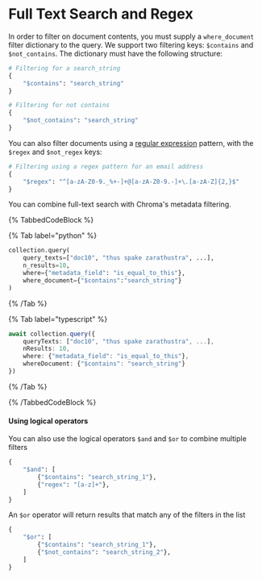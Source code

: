 # Full Text Search and Regex

In order to filter on document contents, you must supply a `where_document` filter dictionary to the query. We support two filtering keys: `$contains` and `$not_contains`. The dictionary must have the following structure:

```python
# Filtering for a search_string
{
    "$contains": "search_string"
}

# Filtering for not contains
{
    "$not_contains": "search_string"
}
```

You can also filter documents using a [regular expression](https://regex101.com) pattern, with the `$regex` and `$not_regex` keys:

```python
# Filtering using a regex pattern for an email address
{
    "$regex": "^[a-zA-Z0-9._%+-]+@[a-zA-Z0-9.-]+\.[a-zA-Z]{2,}$"
}
```

You can combine full-text search with Chroma's metadata filtering.

{% TabbedCodeBlock %}

{% Tab label="python" %}
```python
collection.query(
    query_texts=["doc10", "thus spake zarathustra", ...],
    n_results=10,
    where={"metadata_field": "is_equal_to_this"},
    where_document={"$contains":"search_string"}
)
```
{% /Tab %}

{% Tab label="typescript" %}
```typescript
await collection.query({
    queryTexts: ["doc10", "thus spake zarathustra", ...],
    nResults: 10,
    where: {"metadata_field": "is_equal_to_this"},
    whereDocument: {"$contains": "search_string"}
})
```
{% /Tab %}

{% /TabbedCodeBlock %}

#### Using logical operators

You can also use the logical operators `$and` and `$or` to combine multiple filters

```python
{
    "$and": [
        {"$contains": "search_string_1"},
        {"regex": "[a-z]+"},
    ]
}
```

An `$or` operator will return results that match any of the filters in the list
```python
{
    "$or": [
        {"$contains": "search_string_1"},
        {"$not_contains": "search_string_2"},
    ]
}
```
